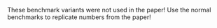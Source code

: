 These benchmark variants were not used in the paper! Use the normal benchmarks to replicate numbers from the paper!